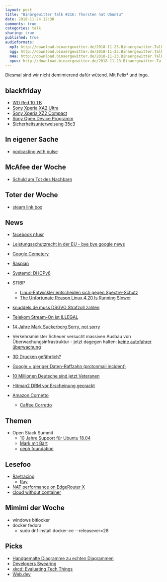 ```yaml
---
layout: post
title: "Binärgewitter Talk #216: Thorsten hat Ubuntu"
date: 2018-11-24 12:30
comments: true
categories: talk
sharing: true
published: true
audioformats:
  mp3: http://download.binaergewitter.de/2018-11-23.Binaergewitter.Talk.216.mp3
  ogg: http://download.binaergewitter.de/2018-11-23.Binaergewitter.Talk.216.ogg
  m4a: http://download.binaergewitter.de/2018-11-23.Binaergewitter.Talk.216.m4a
  opus: http://download.binaergewitter.de/2018-11-23.Binaergewitter.Talk.216.opus
---
```

Diesmal sind wir nicht demimierend dafür wütend. Mit Felix² und Ingo.


## blackfriday

- [WD Red 10 TB]( https://amzn.to/2KuqDtJ )
- [Sony Xperia XA2 Ultra](https://amzn.to/2TGNV3W )
- [Sony Xperia XZ2 Compact]( https://amzn.to/2PT6bIQ )
- [Sony Open Device Programm]( https://developer.sony.com/develop/open-devices/ )
- [Sicherheitsunterweisung 35c3]( https://www.youtube.com/watch?v=xevEcRPurbE )

## In eigener Sache
- [podcasting with pulse]( https://l33tsource.com/blog/2018/11/11/Podcasting-with-pulse/ )

## McAfee der Woche
- [Schuld am Tot des Nachbarn]( https://www.theregister.co.uk/2018/11/15/john_mcafee_liable_death_neighbour_belize/ )

## Toter der Woche
- [steam link box]( https://www.golem.de/news/spiele-streaming-valve-verkauft-steam-link-box-nicht-mehr-1811-137810.html )

## News

- [facebook nfusr](https://github.com/facebookincubator/nfusr)
- [Leistungsschutzrecht in der EU - bye bye google news]( 
https://www.heise.de/newsticker/meldung/Leistungsschutzrecht-in-der-EU-Ende-fuer-Google-News-moeglich-4224772.html )
- [Google Cemetery]( https://gcemetery.co/ )
- [Raspian]( https://www.golem.de/news/raspberry-pi-raspbian-bekommt-hardwarebeschleunigten-vlc-player-1811-137809.html )
- [Systemd: DHCPv6]( https://www.heise.de/security/meldung/Systemd-DHCPv6-Pakete-koennen-Linux-Rechner-kapern-4206800.html )
- STIBP
  * [Linux-Entwickler entscheiden sich gegen 
Spectre-Schutz](https://www.heise.de/security/meldung/Schlechte-Performance-Linux-Entwickler-entscheiden-sich-gegen-Spectre-Schutz-4230222.html )
  * [The Unfortunate Reason Linux 4.20 Is Running Slower](https://www.phoronix.com/scan.php?page=article&item=linux-420-bisect&num=1 )

- [knuddels.de muss DSGVO Strafzoll zahlen]( 
https://www.heise.de/newsticker/meldung/Passwoerter-geleakt-Datenschuetzer-verhaengt-20-000-Euro-Bussgeld-gegen-Knuddels-de-4229798.html )
- [Telekom Stream-On ist ILLEGAL]( https://www.golem.de/news/gerichtsentscheidung-telekom-verstoesst-mit-stream-on-gegen-netzneutralitaet-1811-137820.html )
- [14 Jahre Mark Suckerberg Sorry, not sorry]( https://www.washingtonpost.com/graphics/2018/business/facebook-zuckerberg-apologies/ )
- Verkehrsminister Scheuer versucht massiven Ausbau von Überwachungsinfrastruktur - jetzt dagegen halten: [keine autofahrer überwachung]( https://aktion.digitalcourage.de/keine-autofahr-ueberwachung )
- [3D Drucken gefährlich?]( https://hackaday.com/2018/11/21/3d-printer-warning-heating-plastic-to-high-temps-is-not-healthy/ )
- [Google = gieriger Daten-Raffzahn (protonmail incident)]( https://old.reddit.com/r/ProtonMail/comments/9yl94k/never_connect_to_protonmail_using_chrome/ )
- [10 Millionen Deutsche sind jetzt Veteranen]( http://www.spiegel.de/politik/deutschland/bundeswehr-zehn-millionen-deutsche-sind-jetzt-veteranen-a-1239098.html )
- [Hitman2 DRM vor Erscheinung gecrackt]( https://games.slashdot.org/story/18/11/13/203228/hitman-2s-denuvo-drm-cracked-days-before-the-games-release )
- [Amazon Cornetto]( https://aws.amazon.com/blogs/opensource/amazon-corretto-no-cost-distribution-openjdk-long-term-support/ )
  * [Caffee Corretto](https://en.wikipedia.org/wiki/Caff%C3%A8_corretto )

## Themen
- Open Stack Summit
  * [10 Jahre Support für Ubuntu 18.04](https://www.pro-linux.de/news/1/26504/ubuntu-support-f%C3%BCr-1804-lts-auf-10-jahre-verl%C3%A4ngert.html )
  * [Mark mit Bart](https://cdn1.computerworlduk.com/cmsdata/features/3686847/shuttleworth_lead_image_openstack_berlin_thumb800.png )
  * [ceph foundation]( https://www.pro-linux.de/news/1/26490/ceph-foundation-gegr%C3%BCndet.html )



## Lesefoo
- [Raytracing]( https://www.heise.de/ct/artikel/Raytracing-in-Echtzeit-mit-DirectX-und-Nvidias-RTX-Grafikchips-4196393.html )
  * [Ray](https://www.jedipedia.net/wiki/Rey)
- [NAT performance on EdgeRouter X]( https://an.undulating.space/post/180927-er_alternate_firmware_benchmarks/ )
- [cloud without container]( https://blog.cloudflare.com/cloud-computing-without-containers/ )

## Mimimi der Woche
- windows bitlocker
- docker fedora
  * sudo dnf install docker-ce --releasever=28

## Picks
- [Handgemalte Diagramme zu echten Diagrammen]( https://webdemo.myscript.com/views/diagram/index.html#/ )
- [Developers Swearing]( https://twitter.com/gitlost )
- [xkcd: Evaluating Tech Things]( https://xkcd.com/2072/ )
- [Web.dev]( https://web.dev/ )
